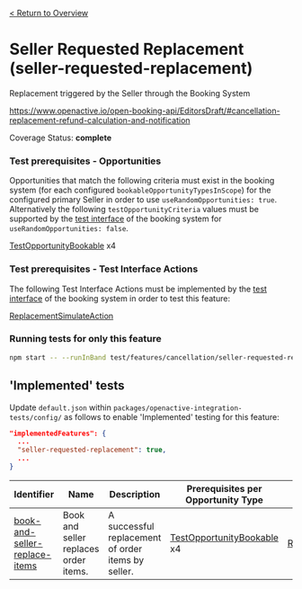 [< Return to Overview](../../README.md)
# Seller Requested Replacement (seller-requested-replacement)

Replacement triggered by the Seller through the Booking System


https://www.openactive.io/open-booking-api/EditorsDraft/#cancellation-replacement-refund-calculation-and-notification

Coverage Status: **complete**
### Test prerequisites - Opportunities
Opportunities that match the following criteria must exist in the booking system (for each configured `bookableOpportunityTypesInScope`) for the configured primary Seller in order to use `useRandomOpportunities: true`. Alternatively the following `testOpportunityCriteria` values must be supported by the [test interface](https://openactive.io/test-interface/) of the booking system for `useRandomOpportunities: false`.

[TestOpportunityBookable](https://openactive.io/test-interface#TestOpportunityBookable) x4
### Test prerequisites - Test Interface Actions

The following Test Interface Actions must be implemented by the [test interface](https://openactive.io/test-interface/) of the booking system in order to test this feature:

[ReplacementSimulateAction](https://openactive.io/test-interface#ReplacementSimulateAction)


### Running tests for only this feature

```bash
npm start -- --runInBand test/features/cancellation/seller-requested-replacement/
```



## 'Implemented' tests

Update `default.json` within `packages/openactive-integration-tests/config/` as follows to enable 'Implemented' testing for this feature:

```json
"implementedFeatures": {
  ...
  "seller-requested-replacement": true,
  ...
}
```

| Identifier | Name | Description | Prerequisites per Opportunity Type | Required Test Interface Actions |
|------------|------|-------------|---------------|-------------------|
| [book-and-seller-replace-items](./implemented/book-and-seller-replace-items-test.js) | Book and seller replaces order items. | A successful replacement of order items by seller. | [TestOpportunityBookable](https://openactive.io/test-interface#TestOpportunityBookable) x4 | [ReplacementSimulateAction](https://openactive.io/test-interface#ReplacementSimulateAction) |


